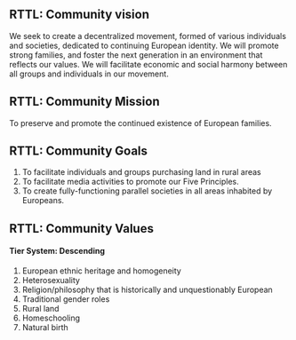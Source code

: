 ## RTTL: Community vision 
We seek to create a decentralized movement, formed of various individuals and societies, dedicated to continuing European identity. We will promote strong families, and foster the next generation in an environment that reflects our values. We will facilitate economic and social harmony between all groups and individuals in our movement. 

## RTTL: Community Mission 
To preserve and promote the continued existence of European families. 

## RTTL: Community Goals 
1. To facilitate individuals and groups purchasing land in rural areas
2. To facilitate media activities to promote our Five Principles.
3. To create fully-functioning parallel societies in all areas inhabited by Europeans. 

## RTTL: Community Values 
#### Tier System: Descending 

1. European ethnic heritage and homogeneity 
2. Heterosexuality
3. Religion/philosophy that is historically and unquestionably European
4. Traditional gender roles 
5. Rural land
6. Homeschooling
7. Natural birth 
